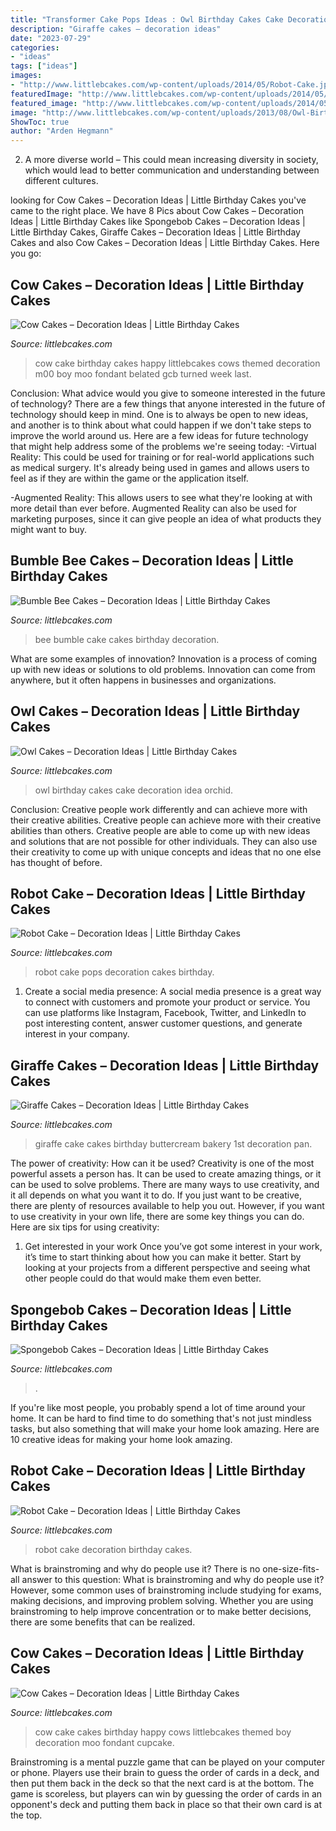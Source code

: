 ```yaml
---
title: "Transformer Cake Pops Ideas : Owl Birthday Cakes Cake Decoration Idea Orchid"
description: "Giraffe cakes – decoration ideas"
date: "2023-07-29"
categories:
- "ideas"
tags: ["ideas"]
images:
- "http://www.littlebcakes.com/wp-content/uploads/2014/05/Robot-Cake.jpg"
featuredImage: "http://www.littlebcakes.com/wp-content/uploads/2014/05/Robot-Cake.jpg"
featured_image: "http://www.littlebcakes.com/wp-content/uploads/2014/05/Robot-Cake.jpg"
image: "http://www.littlebcakes.com/wp-content/uploads/2013/08/Owl-Birthday-Cake-Ideas.jpg"
ShowToc: true
author: "Arden Hegmann"
---
```



2. A more diverse world – This could mean increasing diversity in society, which would lead to better communication and understanding between different cultures.

	

		
looking for Cow Cakes – Decoration Ideas | Little Birthday Cakes you've came to the right place. We have 8 Pics about Cow Cakes – Decoration Ideas | Little Birthday Cakes like Spongebob Cakes – Decoration Ideas | Little Birthday Cakes, Giraffe Cakes – Decoration Ideas | Little Birthday Cakes and also Cow Cakes – Decoration Ideas | Little Birthday Cakes. Here you go:
		
    
## Cow Cakes – Decoration Ideas | Little Birthday Cakes

<img loading=lazy src="http://www.littlebcakes.com/wp-content/uploads/2014/01/Cow-Cake-Images-768x1024.jpg" onerror="this.onerror=null;this.src='https://tse3.mm.bing.net/th?id=OIP.K3CLj0TlBLWtsD8Jlowi1wHaJ4&amp;pid=15.1';" alt="Cow Cakes – Decoration Ideas | Little Birthday Cakes">

_Source: littlebcakes.com_

>cow cake birthday cakes happy littlebcakes cows themed decoration m00 boy moo fondant belated gcb turned week last. 

	

Conclusion: What advice would you give to someone interested in the future of technology?
There are a few things that anyone interested in the future of technology should keep in mind. One is to always be open to new ideas, and another is to think about what could happen if we don't take steps to improve the world around us. Here are a few ideas for future technology that might help address some of the problems we're seeing today: 
-Virtual Reality: This could be used for training or for real-world applications such as medical surgery. It's already being used in games and allows users to feel as if they are within the game or the application itself. 

-Augmented Reality: This allows users to see what they're looking at with more detail than ever before. Augmented Reality can also be used for marketing purposes, since it can give people an idea of what products they might want to buy.

    
## Bumble Bee Cakes – Decoration Ideas | Little Birthday Cakes

<img loading=lazy src="http://www.littlebcakes.com/wp-content/uploads/2014/01/Bumble-Bee-Cake.jpg" onerror="this.onerror=null;this.src='https://tse1.mm.bing.net/th?id=OIP.L8XUa_I7UN4F4Lu0HB5w8gHaJ6&amp;pid=15.1';" alt="Bumble Bee Cakes – Decoration Ideas | Little Birthday Cakes">

_Source: littlebcakes.com_

>bee bumble cake cakes birthday decoration. 

	

What are some examples of innovation?
Innovation is a process of coming up with new ideas or solutions to old problems. Innovation can come from anywhere, but it often happens in businesses and organizations.

    
## Owl Cakes – Decoration Ideas | Little Birthday Cakes

<img loading=lazy src="http://www.littlebcakes.com/wp-content/uploads/2013/08/Owl-Birthday-Cake-Ideas.jpg" onerror="this.onerror=null;this.src='https://tse1.mm.bing.net/th?id=OIP.xz3m0Ly-0sx_4Y3ufCaAPQHaKd&amp;pid=15.1';" alt="Owl Cakes – Decoration Ideas | Little Birthday Cakes">

_Source: littlebcakes.com_

>owl birthday cakes cake decoration idea orchid. 

	

Conclusion: Creative people work differently and can achieve more with their creative abilities.
Creative people can achieve more with their creative abilities than others. Creative people are able to come up with new ideas and solutions that are not possible for other individuals. They can also use their creativity to come up with unique concepts and ideas that no one else has thought of before.

    
## Robot Cake – Decoration Ideas | Little Birthday Cakes

<img loading=lazy src="http://www.littlebcakes.com/wp-content/uploads/2014/05/Robot-Cake-Pops.jpg" onerror="this.onerror=null;this.src='https://tse3.mm.bing.net/th?id=OIP.oc2xai_huEbFVOpThF1WwAHaFi&amp;pid=15.1';" alt="Robot Cake – Decoration Ideas | Little Birthday Cakes">

_Source: littlebcakes.com_

>robot cake pops decoration cakes birthday. 

	

1. Create a social media presence: A social media presence is a great way to connect with customers and promote your product or service. You can use platforms like Instagram, Facebook, Twitter, and LinkedIn to post interesting content, answer customer questions, and generate interest in your company.

    
## Giraffe Cakes – Decoration Ideas | Little Birthday Cakes

<img loading=lazy src="http://www.littlebcakes.com/wp-content/uploads/2014/01/Giraffe-Cake.jpg" onerror="this.onerror=null;this.src='https://tse2.mm.bing.net/th?id=OIP.WYWWxFkXHKooMVulP_tGBQHaE8&amp;pid=15.1';" alt="Giraffe Cakes – Decoration Ideas | Little Birthday Cakes">

_Source: littlebcakes.com_

>giraffe cake cakes birthday buttercream bakery 1st decoration pan. 

	

The power of creativity: How can it be used?
Creativity is one of the most powerful assets a person has. It can be used to create amazing things, or it can be used to solve problems. There are many ways to use creativity, and it all depends on what you want it to do. If you just want to be creative, there are plenty of resources available to help you out. However, if you want to use creativity in your own life, there are some key things you can do. Here are six tips for using creativity: 
1. Get interested in your work
Once you’ve got some interest in your work, it’s time to start thinking about how you can make it better. Start by looking at your projects from a different perspective and seeing what other people could do that would make them even better.

    
## Spongebob Cakes – Decoration Ideas | Little Birthday Cakes

<img loading=lazy src="https://www.littlebcakes.com/wp-content/uploads/2013/08/Spongebob-Birthday-Cakes.jpg" onerror="this.onerror=null;this.src='https://tse1.mm.bing.net/th?id=OIP.TxXzLd2sRevZpt4Ukv5PhQHaJ4&amp;pid=15.1';" alt="Spongebob Cakes – Decoration Ideas | Little Birthday Cakes">

_Source: littlebcakes.com_

>. 

	

If you're like most people, you probably spend a lot of time around your home. It can be hard to find time to do something that's not just mindless tasks, but also something that will make your home look amazing. Here are 10 creative ideas for making your home look amazing.

    
## Robot Cake – Decoration Ideas | Little Birthday Cakes

<img loading=lazy src="http://www.littlebcakes.com/wp-content/uploads/2014/05/Robot-Cake.jpg" onerror="this.onerror=null;this.src='https://tse4.mm.bing.net/th?id=OIP.jU9wG8JVkUCwyjYQIsvIfgHaJ6&amp;pid=15.1';" alt="Robot Cake – Decoration Ideas | Little Birthday Cakes">

_Source: littlebcakes.com_

>robot cake decoration birthday cakes. 

	

What is brainstroming and why do people use it?
There is no one-size-fits-all answer to this question: What is brainstroming and why do people use it? However, some common uses of brainstroming include studying for exams, making decisions, and improving problem solving. Whether you are using brainstroming to help improve concentration or to make better decisions, there are some benefits that can be realized.

    
## Cow Cakes – Decoration Ideas | Little Birthday Cakes

<img loading=lazy src="http://www.littlebcakes.com/wp-content/uploads/2014/01/Cow-Cake-Images.jpg" onerror="this.onerror=null;this.src='https://tse1.mm.bing.net/th?id=OIP.VV2rx2fZXnAQTghthyjUpwHaJ4&amp;pid=15.1';" alt="Cow Cakes – Decoration Ideas | Little Birthday Cakes">

_Source: littlebcakes.com_

>cow cake cakes birthday happy cows littlebcakes themed boy decoration moo fondant cupcake. 

	

Brainstroming is a mental puzzle game that can be played on your computer or phone. Players use their brain to guess the order of cards in a deck, and then put them back in the deck so that the next card is at the bottom. The game is scoreless, but players can win by guessing the order of cards in an opponent's deck and putting them back in place so that their own card is at the top.

